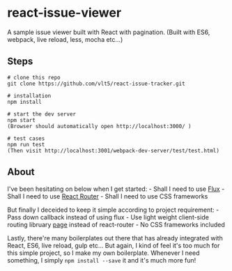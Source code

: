 # react-issue-viewer
A sample issue viewer built with React with pagination. (Built with ES6, webpack, live reload, less, mocha etc...)


## Steps
```
# clone this repo
git clone https://github.com/vlt5/react-issue-tracker.git

# installation
npm install

# start the dev server
npm start  
(Browser should automatically open http://localhost:3000/ )

# test cases
npm run test
(Then visit http://localhost:3001/webpack-dev-server/test/test.html)

```


## About
I've been hesitating on below when I get started:
    - Shall I need to use [Flux](https://facebook.github.io/flux/) 
    - Shall I need to use [React Router](https://github.com/rackt/react-router)
    - Shall I need to use CSS frameworks

But finally I deceided to keep it simple according to project requirement:
    - Pass down callback instead of using flux
    - Use light weight client-side routing libruary [page](https://visionmedia.github.io/page.js/) instead of react-router
    - No CSS frameworks included

Lastly, there're many boilerplates out there that has already integrated with React, ES6, live reload, gulp etc... But again, I kind of feel it's too much for this simple project, so I make my own boilerplate. Whenever I need something, I simply `npm install --save` it and it's much more fun!  

